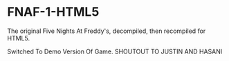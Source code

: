 # FNAF-1-HTML5
The original Five Nights At Freddy's, decompiled, then recompiled for HTML5.

Switched To Demo Version Of Game.
SHOUTOUT TO JUSTIN
AND HASANI
